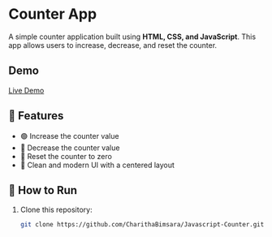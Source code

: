 # Counter App

A simple counter application built using **HTML, CSS, and JavaScript**. This app allows users to increase, decrease, and reset the counter.

## Demo

[Live Demo](https://charithabimsara.github.io/Color-Flipper---JS/)

## 📌 Features
- 🟢 Increase the counter value
- 🔴 Decrease the counter value
- 🔄 Reset the counter to zero
- 🎨 Clean and modern UI with a centered layout


## 🚀 How to Run
1. Clone this repository:
   ```sh
   git clone https://github.com/CharithaBimsara/Javascript-Counter.git
